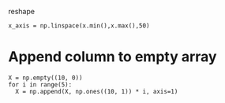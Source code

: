 reshape

`x_axis = np.linspace(x.min(),x.max(),50)`

# Append column to empty array

  ```
X = np.empty((10, 0))
for i in range(5):
    X = np.append(X, np.ones((10, 1)) * i, axis=1)
```
